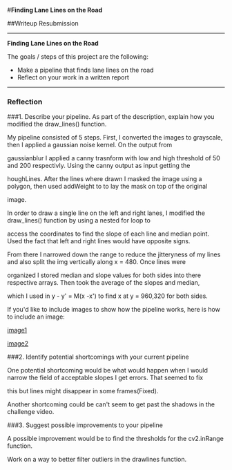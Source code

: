 #**Finding Lane Lines on the Road** 

##Writeup Resubmission


---

**Finding Lane Lines on the Road**

The goals / steps of this project are the following:
* Make a pipeline that finds lane lines on the road
* Reflect on your work in a written report


[//]: # (Image References)

[image1]: ./examples/grayscale.jpg "Grayscale"
[image1]: ./Weighted_solidWhiteCurve.jpg "Image_1"
[image2]: ./Weighted_solidYellowLeft.jpg "Image_2"

---

### Reflection

###1. Describe your pipeline. As part of the description, explain how you modified the draw_lines() function.

My pipeline consisted of 5 steps. First, I converted the images to grayscale, then I applied a gaussian noise kernel. On the output from 

gaussianblur I applied a canny trasnform with low and high threshold of 50 and 200 respectivly. Using the canny output as input getting the 

houghLines. After the lines where drawn I masked the image using a polygon, then used addWeight to to lay the mask on top of the original

image.

In order to draw a single line on the left and right lanes, I modified the draw_lines() function by using a nested for loop to

access the coordinates to find the slope of each line and median point. Used the fact that left and right lines would have opposite signs.

From there I narrowed down the range to reduce the jitteryness of my lines and also split the img vertically along x = 480. Once lines were

organized I stored median and slope values for both sides into there respective arrays. Then took the average of the slopes and median, 

which I used in y - y' = M(x -x') to find x at y = 960,320 for both sides.

If you'd like to include images to show how the pipeline works, here is how to include an image: 

[image1]

[image2]


###2. Identify potential shortcomings with your current pipeline


One potential shortcoming would be what would happen when I would narrow the field of acceptable slopes I get errors. That seemed to fix 

this but lines might disappear in some frames(Fixed).

Another shortcoming could be can't seem to get past the shadows in the challenge video.


###3. Suggest possible improvements to your pipeline

A possible improvement would be to find the thresholds for the cv2.inRange function.

Work on a way to better filter outliers in the drawlines function.
